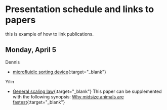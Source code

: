 # Presentation schedule and links to papers
this is example of how to link publications.  

## Monday, April 5
Dennis  
+ [microfluidic sorting device](https://doi.org/10.1021/ac061542n){:target="_blank"}

Yilin
+ [General scaling law](http://www.nature.com/articles/s41559-017-0241-4){:target="_blank"} This paper can be supplemented with the following synopsis: [Why midsize animals are fastest](https://www.sciencemag.org/news/2017/07/why-midsized-animals-are-fastest-earth){:target="_blank"}
